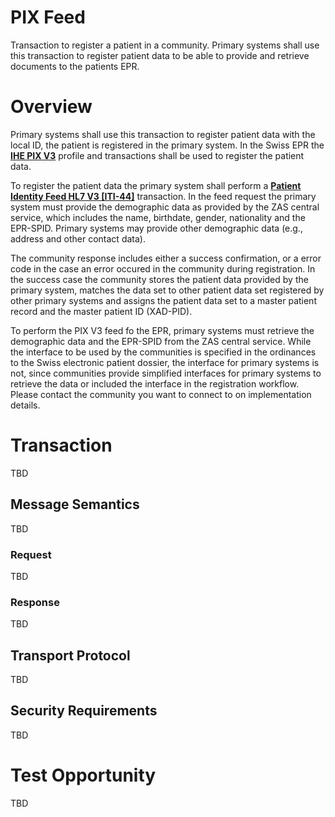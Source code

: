 # PIX Feed

Transaction to register a patient in a community. Primary systems shall use this transaction to register patient data to be able to provide and retrieve documents to the patients EPR. 

# Overview

Primary systems shall use this transaction to register patient data with the local ID, the patient is registered in the primary system. In the Swiss EPR the **[IHE PIX V3](https://profiles.ihe.net/ITI/TF/Volume1/ch-23.html)** profile and transactions shall be used to register the patient data.  

To register the patient data the primary system shall perform a **[Patient Identity Feed HL7 V3 \[ITI-44\]](https://profiles.ihe.net/ITI/TF/Volume2/ITI-44.html)** transaction. In the feed request the primary system must provide the demographic data as provided by the ZAS central service, which includes the name, birthdate, gender, nationality and the EPR-SPID. Primary systems may provide other demographic data (e.g., address and other contact data). 

The community response includes either a success confirmation, or a error code in the case an error occured in the community during registration. In the success case the community stores the patient data provided by the primary system, matches the data set to other patient data set registered by other primary systems and assigns the patient data set to a master patient record and the master patient ID (XAD-PID).

To perform the PIX V3 feed fo the EPR, primary systems must retrieve the demographic data and the EPR-SPID from the ZAS central service. While the interface to be used by the communities is specified in the ordinances to the Swiss electronic patient dossier, the interface for primary systems is not, since communities provide simplified interfaces for primary systems to retrieve the data or included the interface in the registration workflow. Please contact the community you want to connect to on implementation details.   
 

# Transaction 

TBD

## Message Semantics

TBD

### Request

TBD

### Response

TBD

## Transport Protocol 

TBD 

## Security Requirements   

TBD

# Test Opportunity

TBD
